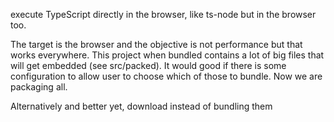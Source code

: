 execute TypeScript directly in the browser, like  ts-node but in the browser too.

The target is the browser and the objective is not performance but that works everywhere. This project when bundled contains a lot of big files that will get embedded (see src/packed). It would good if there is some configuration to allow user to choose which of those to bundle. Now we are packaging all. 

Alternatively and better yet, download instead of bundling them
